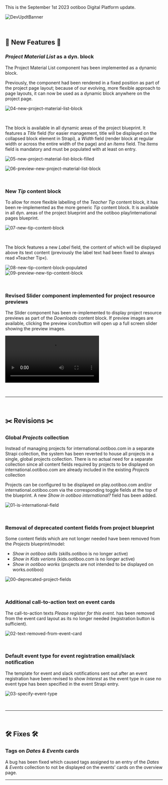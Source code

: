 This is the September 1st 2023 ootiboo Digital Platform update.

![DevUpdtBanner](https://github.com/joh-sch/ootiboo-Update-Notes/assets/39758027/af8393a1-7000-4eab-972f-b790651545e0)

<br>

## 🚀 New Features 🚀

### _Project Material List_ as a dyn. block

The Project Material List component has been implemented as a dynamic block. 

Previously, the component had been rendered in a fixed position as part of the project page layout; because of our evolving, more flexible approach to page layouts, it can now be used as a dynamic block anywhere on the project page. 

![04-new-project-material-list-block](https://github.com/joh-sch/ootiboo-Update-Notes/assets/39758027/bd4ba577-4a21-462a-814b-494ed55b7d5d)

<br>

The block is available in all dynamic areas of the project blueprint. It features a _Title_ field (for easier management, title will be displayed on the collapsed block element in Strapi), a _Width_ field (render block at regular width or across the entire width of the page) and an _Items_ field. The _Items_ field is mandatory and must be populated with at least on entry.

![05-new-project-material-list-block-filled](https://github.com/joh-sch/ootiboo-Update-Notes/assets/39758027/4199010a-475e-4090-be16-63a1e8ba421d)

![06-preview-new-project-material-list-block](https://github.com/joh-sch/ootiboo-Update-Notes/assets/39758027/45fa718b-0a37-47f1-8f4a-da135bfad2b9)

<br>

### New _Tip_ content block

To allow for more flexible labelling of the _Teacher Tip_ content block, it has been re-implemented as the more generic _Tip_ content block. It is available in all dyn. areas of the project blueprint and the ootiboo play/international pages blueprint.

![07-new-tip-content-block](https://github.com/joh-sch/ootiboo-Update-Notes/assets/39758027/7149c211-19f2-44cc-a9de-709339567c71)

<br>

The block features a new _Label_ field, the content of which will be displayed above its text content (previously the label text had been fixed to always read »Teacher Tip«).

![08-new-tip-content-block-populated](https://github.com/joh-sch/ootiboo-Update-Notes/assets/39758027/ea1f1641-08b0-4430-8824-8b2eac06dd84)
![09-preview-new-tip-content-block](https://github.com/joh-sch/ootiboo-Update-Notes/assets/39758027/54814644-1f07-4866-8627-56ece0b3b8e3)

<br>

### Revised Slider component implemented for project resource previews

The Slider component has been re-implemented to display project resource previews as part of the _Downloads_ content block. If preview images are available, clicking the preview icon/button will open up a full screen slider showing the preview images.

<video 
  src     ="https://github.com/joh-sch/ootiboo-Update-Notes/assets/39758027/ce163073-2e00-4064-8d65-2aa6acdb9751" 
  controls="controls" 
  style   ="max-width: 100%;">
</video>

<br>

---

<br>

## ✂️ Revisions ✂️

### Global _Projects_ collection

Instead of managing projects for international.ootiboo.com in a separate Strapi collection, the system has been reverted to house all projects in a single, global projects collection. There is no actual need for a separate collection since all content fields required by projects to be displayed on international.ootiboo.com are already included in the existing _Projects_ collection

Projects can be configured to be displayed on play.ootiboo.com and/or international.ootiboo.com via the corresponding toggle fields at the top of the blueprint. A new _Show in ootiboo international?_ field has been added.

![01-is-international-field](https://github.com/joh-sch/ootiboo-Update-Notes/assets/39758027/6e81b614-c22b-4df3-ab25-de18e7e6cb5a)

<br>

### Removal of deprecated content fields from project blueprint

Some content fields which are not longer needed have been removed from the _Projects_ blueprint/model:

- _Show in ootiboo skills_ (skills.ootiboo is no longer active)
- _Show in Kids verions_ (kids.ootiboo.com is no longer active)
- _Show in ootiboo works_ (projects are not intended to be displayed on works.ootiboo)

![00-deprecated-project-fields](https://github.com/joh-sch/ootiboo-Update-Notes/assets/39758027/541995b9-38ab-4864-bf2b-6d4cb246b8d4)

<br>

### Additional call-to-action text on event cards

The call-to-action texts _Please register for this event._ has been removed from the event card layout as its no longer needed (registration button is sufficient).

![02-text-removed-from-event-card](https://github.com/joh-sch/ootiboo-Update-Notes/assets/39758027/0c4971a7-fe62-4d03-9b34-e62afc9dbf22)

<br>

### Default event type for event registration email/slack notification 

The template for event and slack notifications sent out after an event registration have been revised to show _Interest_ as the event type in case no event type has been specified in the event Strapi entry.

![03-specify-event-type](https://github.com/joh-sch/ootiboo-Update-Notes/assets/39758027/17d0a897-b798-469b-bb4a-4f9390eeb4b7)

<br>

---

<br>

## 🛠️ Fixes 🛠️

### Tags on _Dates & Events_ cards

A bug has been fixed which caused tags assigned to an entry of the _Dates & Events_ collection to not be displayed on the events’ cards on the overview page.

---

<br>
